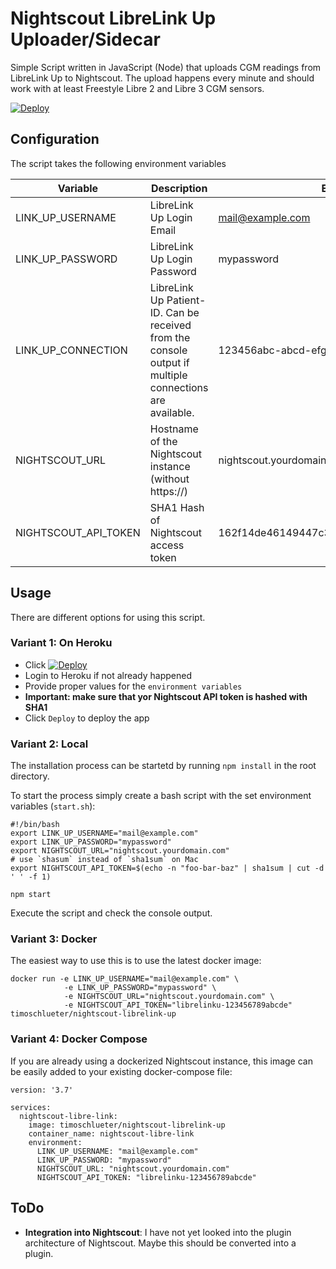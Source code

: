 # Nightscout LibreLink Up Uploader/Sidecar
Simple Script written in JavaScript (Node) that uploads CGM readings from LibreLink Up to Nightscout. The upload happens every minute and should work with at least Freestyle Libre 2 and Libre 3 CGM sensors.

[![Deploy](https://www.herokucdn.com/deploy/button.svg)](https://heroku.com/deploy?template=https://github.com/paulyarnall/nightscout-librelink-up)

## Configuration
The script takes the following environment variables

|Variable| Description                                                                                             | Example                                  |Required|
|---|---------------------------------------------------------------------------------------------------------|------------------------------------------|---|
|LINK_UP_USERNAME| LibreLink Up Login Email                                                                                | mail@example.com                         |X|
|LINK_UP_PASSWORD| LibreLink Up Login Password                                                                             | mypassword                               |X|
|LINK_UP_CONNECTION| LibreLink Up Patient-ID. Can be received from the console output if multiple connections are available. | 123456abc-abcd-efgh-7891def              ||
|NIGHTSCOUT_URL| Hostname of the Nightscout instance (without https://)                                                  | nightscout.yourdomain.com                |X|
|NIGHTSCOUT_API_TOKEN| SHA1 Hash of Nightscout access token                                                                    | 162f14de46149447c3338a8286223de407e3b2fa |X|

## Usage
There are different options for using this script.

### Variant 1: On Heroku

- Click [![Deploy](https://www.herokucdn.com/deploy/button.svg)](https://heroku.com/deploy?template=https://github.com/timoschlueter/nightscout-librelink-up)
- Login to Heroku if not already happened
- Provide proper values for the `environment variables`
- **Important: make sure that yor Nightscout API token is hashed with SHA1**
- Click `Deploy` to deploy the app

### Variant 2: Local

The installation process can be startetd by running `npm install` in the root directory.

To start the process simply create a bash script with the set environment variables (`start.sh`):

```
#!/bin/bash
export LINK_UP_USERNAME="mail@example.com"
export LINK_UP_PASSWORD="mypassword"
export NIGHTSCOUT_URL="nightscout.yourdomain.com"
# use `shasum` instead of `sha1sum` on Mac
export NIGHTSCOUT_API_TOKEN=$(echo -n "foo-bar-baz" | sha1sum | cut -d ' ' -f 1)

npm start
```

Execute the script and check the console output.

### Variant 3: Docker
The easiest way to use this is to use the latest docker image:

```
docker run -e LINK_UP_USERNAME="mail@example.com" \
            -e LINK_UP_PASSWORD="mypassword" \
            -e NIGHTSCOUT_URL="nightscout.yourdomain.com" \
            -e NIGHTSCOUT_API_TOKEN="librelinku-123456789abcde" timoschlueter/nightscout-librelink-up
```

### Variant 4: Docker Compose
If you are already using a dockerized Nightscout instance, this image can be easily added to your existing docker-compose file:

```
version: '3.7'

services:
  nightscout-libre-link:
    image: timoschlueter/nightscout-librelink-up
    container_name: nightscout-libre-link
    environment:
      LINK_UP_USERNAME: "mail@example.com"
      LINK_UP_PASSWORD: "mypassword"
      NIGHTSCOUT_URL: "nightscout.yourdomain.com"
      NIGHTSCOUT_API_TOKEN: "librelinku-123456789abcde"
```

## ToDo
- **Integration into Nightscout**: I have not yet looked into the plugin architecture of Nightscout. Maybe this should be converted into a plugin.
